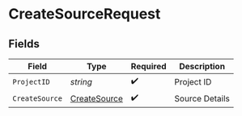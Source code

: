 # CreateSourceRequest


## Fields

| Field                             | Type                              | Required                          | Description                       |
| --------------------------------- | --------------------------------- | --------------------------------- | --------------------------------- |
| `ProjectID`                       | *string*                          | :heavy_check_mark:                | Project ID                        |
| `CreateSource`                    | [CreateSource](./createsource.md) | :heavy_check_mark:                | Source Details                    |